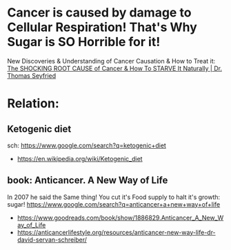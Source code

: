 # Cancer is caused by damage to Cellular Respiration! That's Why Sugar is SO Horrible for it!
New Discoveries & Understanding of Cancer Causation & How to Treat it: [The SHOCKING ROOT CAUSE of Cancer &amp; How To STARVE It Naturally | Dr. Thomas Seyfried](https://youtu.be/lEzPt-sRmAc)

# Relation:
## Ketogenic diet
sch: https://www.google.com/search?q=ketogenic+diet
- https://en.wikipedia.org/wiki/Ketogenic_diet

## book: Anticancer. A New Way of Life
In 2007 he said the Same thing! You cut it's Food supply to halt it's growth: sugar!
https://www.google.com/search?q=anticancer+a+new+way+of+life
- https://www.goodreads.com/book/show/1886829.Anticancer_A_New_Way_of_Life
- https://anticancerlifestyle.org/resources/anticancer-new-way-life-dr-david-servan-schreiber/
